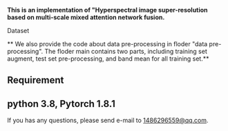 
**This is an implementation of "Hyperspectral image super-resolution based on multi-scale mixed attention network fusion.**

Dataset

** We also provide the code about data pre-processing in floder "data pre-processing". The floder main contains two parts, including training set augment, test set pre-processing, and band mean for all training set.**

Requirement
---------
**python 3.8, Pytorch 1.8.1**
--------
If you has any questions, please send e-mail to 1486296559@qq.com.
